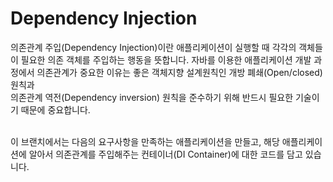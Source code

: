 # Dependency Injection
의존관계 주입(Dependency Injection)이란 애플리케이션이 실행할 때 각각의 객체들이 필요한 의존 객체를 주입하는 행동을 뜻합니다. 자바를 이용한 애플리케이션 개발 과정에서 의존관계가 중요한 이유는 좋은 객체지향 설계원칙인 개방 폐쇄(Open/closed) 원칙과  
의존관계 역전(Dependency inversion) 원칙을 준수하기 위해 반드시 필요한 기술이기 때문에 중요합니다. <br/> <br/>

이 브랜치에서는 다음의 요구사항을 만족하는 애플리케이션을 만들고, 해당 애플리케이션에 알아서 의존관계를 주입해주는 컨테이너(DI Container)에 대한 코드를 담고 있습니다.


